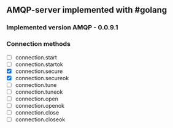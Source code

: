 ## AMQP-server implemented with #golang

### Implemented version AMQP - 0.0.9.1

### Connection methods

- [ ] connection.start
- [ ] connection.start­ok 
- [x] connection.secure
- [x] connection.secure­ok
- [ ] connection.tune
- [ ] connection.tune­ok
- [ ] connection.open
- [ ] connection.open­ok
- [ ] connection.close
- [ ] connection.close­ok